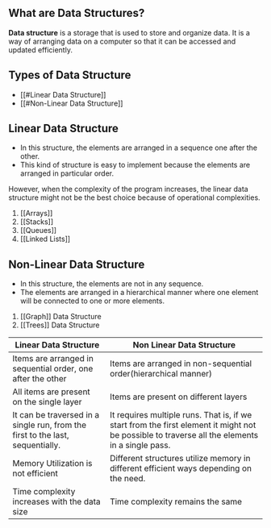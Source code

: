 
## What are Data Structures?
**Data structure** is a storage that is used to store and organize data. It is a way of arranging data on a computer so that it can be accessed and updated efficiently.

## Types of Data Structure
- [[#Linear Data Structure]]
- [[#Non-Linear Data Structure]]


## Linear Data Structure
- In this structure, the elements are arranged in a sequence one after the other. 
- This kind of structure is easy to implement because the elements are arranged in particular order. 

However, when the complexity of the program increases, the linear data structure might not be the best choice because of operational complexities. 

1. [[Arrays]]
2. [[Stacks]]
3. [[Queues]]
4. [[Linked Lists]]


## Non-Linear Data Structure
- In this structure, the elements are not in any sequence.  
- The elements are arranged in a hierarchical manner where one element will be connected to one or more elements.

1. [[Graph]] Data Structure
2. [[Trees]] Data Structure


| Linear Data Structure                                                          | Non Linear Data Structure                                                                                                                      |
| ------------------------------------------------------------------------------ | ---------------------------------------------------------------------------------------------------------------------------------------------- |
| Items are arranged in sequential order, one after the other                    | Items are arranged in non-sequential order(hierarchical manner)                                                                                |
| All items are present on the single layer                                      | Items are present on different layers                                                                                                          |
| It can be traversed in a single run, from the first to the last, sequentially. | It requires multiple runs. That is, if we start from the first element it might not be possible to traverse all the elements in a single pass. |
| Memory Utilization is not efficient                                            | Different structures utilize memory in different efficient ways depending on the need.                                                         |
| Time complexity increases with the data size                                   | Time complexity remains the same                                                                                                                                               |


